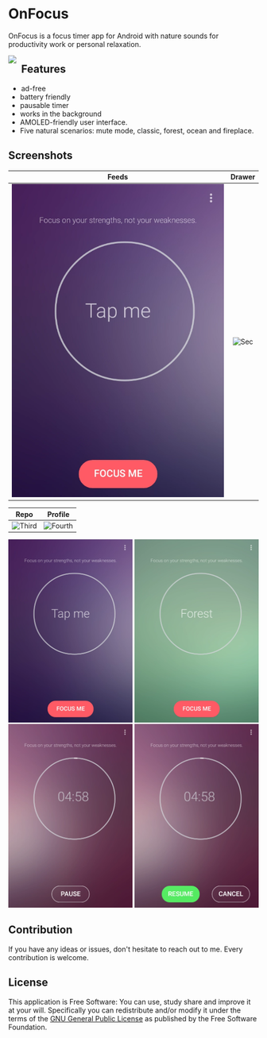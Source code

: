 # OnFocus


OnFocus is a focus timer app for Android with nature sounds for productivity work or personal relaxation.

[<img src="https://upload.wikimedia.org/wikipedia/commons/thumb/c/cd/Get_it_on_Google_play.svg/500px-Get_it_on_Google_play.svg.png" style="float: left; padding-right: 10px;" height="70">](https://play.google.com/store/apps/details?id=com.serktech.onfocus)

## Features

* ad-free
* battery friendly
* pausable timer
* works in the background
* AMOLED-friendly user interface.
* Five natural scenarios: mute mode, classic, forest, ocean and fireplace.


## Screenshots
| Feeds | Drawer |
|:-:|:-:|
| ![First](https://github.com/m7grey/OnFocusApp/blob/master/screenshots/2017-12-11_21-00-19.png?raw=true) | ![Sec](/.github/assets/sec.png?raw=true) |

| Repo | Profile |
|:-:|:-:|
| ![Third](/.github/assets/third.png?raw=true) | ![Fourth](/.github/assets/fourth.png?raw=true) |

[<img src="https://github.com/m7grey/OnFocusApp/blob/master/screenshots/2017-12-11_21-00-19.png" width=250>](https://github.com/m7grey/OnFocusApp/blob/master/screenshots/2017-12-11_21-00-19.png)
[<img src="https://github.com/m7grey/OnFocusApp/blob/master/screenshots/2017-12-11_21-00-37.png" width=250>](https://github.com/m7grey/OnFocusApp/blob/master/screenshots/2017-12-11_21-00-37.png)
[<img src="https://github.com/m7grey/OnFocusApp/blob/master/screenshots/2017-12-11_21-01-09.png" width=250>](https://github.com/m7grey/OnFocusApp/blob/master/screenshots/2017-12-11_21-01-09.png)
[<img src="https://github.com/m7grey/OnFocusApp/blob/master/screenshots/2017-12-11_21-01-18.png" width=250>](https://github.com/m7grey/OnFocusApp/blob/master/screenshots/2017-12-11_21-01-18.png)

## Contribution
If you have any ideas or issues, don't hesitate to reach out to me. Every contribution is welcome.


## License

This application is Free Software: You can use, study share and improve it at your
will. Specifically you can redistribute and/or modify it under the terms of the
[GNU General Public License](https://www.gnu.org/licenses/gpl.html) as
published by the Free Software Foundation.


